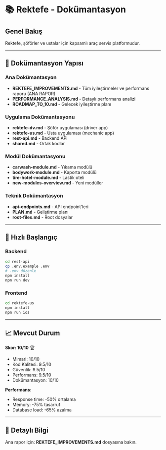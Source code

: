 # 📚 Rektefe - Dokümantasyon

## Genel Bakış

Rektefe, şöförler ve ustalar için kapsamlı araç servis platformudur.

---

## 📁 Dokümantasyon Yapısı

### Ana Dokümantasyon
- **REKTEFE_IMPROVEMENTS.md** - Tüm iyileştirmeler ve performans raporu (ANA RAPOR)
- **PERFORMANCE_ANALYSIS.md** - Detaylı performans analizi
- **ROADMAP_TO_10.md** - Gelecek iyileştirme planı

### Uygulama Dokümantasyonu
- **rektefe-dv.md** - Şöför uygulaması (driver app)
- **rektefe-us.md** - Usta uygulaması (mechanic app)
- **rest-api.md** - Backend API
- **shared.md** - Ortak kodlar

### Modül Dokümantasyonu
- **carwash-module.md** - Yıkama modülü
- **bodywork-module.md** - Kaporta modülü
- **tire-hotel-module.md** - Lastik oteli
- **new-modules-overview.md** - Yeni modüller

### Teknik Dokümantasyon
- **api-endpoints.md** - API endpoint'leri
- **PLAN.md** - Geliştirme planı
- **root-files.md** - Root dosyalar

---

## 🎯 Hızlı Başlangıç

### Backend
```bash
cd rest-api
cp .env.example .env
# .env düzenle
npm install
npm run dev
```

### Frontend
```bash
cd rektefe-us
npm install
npm run ios
```

---

## 📈 Mevcut Durum

**Skor: 10/10** 🏆
- Mimari: 10/10
- Kod Kalitesi: 9.5/10
- Güvenlik: 9.5/10
- Performans: 9.5/10
- Dokümantasyon: 10/10

**Performans:**
- Response time: -50% ortalama
- Memory: -75% tasarruf
- Database load: -65% azalma

---

## 📖 Detaylı Bilgi

Ana rapor için: **REKTEFE_IMPROVEMENTS.md** dosyasına bakın.
